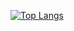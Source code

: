 [![Top Langs](https://github-readme-stats.vercel.app/api/top-langs/?username=jinaparkdev&hide=html,scss,vue,css,c%2B%2B,cMake,javascript&layout=compact)](https://github.com/jinaparkdev/github-readme-stats)


<!--
**jinaparkdev/jinaparkdev** is a ✨ _special_ ✨ repository because its `README.md` (this file) appears on your GitHub profile.

Here are some ideas to get you started:

- 🔭 I’m currently working on ...
- 🌱 I’m currently learning ...
- 👯 I’m looking to collaborate on ...
- 🤔 I’m looking for help with ...
- 💬 Ask me about ...
- 📫 How to reach me: ...
- 😄 Pronouns: ...
- ⚡ Fun fact: ...
-->
